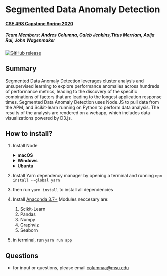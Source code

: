 # Segmented Data Anomaly Detection 
#### [CSE 498 Capstone Spring 2020](https://www.cse.msu.edu/~cse498/2020-01/projects/appdynamics/)
##### **Team Members**: Andres Columna, Caleb Jenkins,Titus Merriam, Aoija Rui, John Wagenmaker
[![GitHub release](https://img.shields.io/github/release/Homebrew/brew.svg)](https://github.com/aecolumna/appdynamics)

## Summary
Segmented Data Anomaly Detection leverages cluster analysis and unsupervised learning to explore performance anomalies across hundreds  of  performance  metrics,  leading  to  the  discovery  of  the specific  combinations  of  factors  that  are  leading  to  the  longest application response times.  Segmented Data Anomaly Detection uses Node.JS to pull data from the APM, and Scikit-learn running on Python to perform data analysis.  The  results  of  the  analysis  are  rendered  on  a  webapp, which includes data visualizations powered by D3.js.



## How to install?
1. Install Node

    <details>
     <summary><b>macOS</b></summary>
     <ol>
       <li>
         In the terminal, install XCode (developer tools built by Apple)  with
         <code>xcode-select --install</code>
       </li>
       <li>
         In the terminal, install Node and NPM with
         <code>brew install node</code>
       </li>
     </ol>
   </details>
   <details>
     <summary><b>Windows</b></summary>
     <ol>
       <li>
         Download the installer for the “current” version of Node from 
         <a href="https://nodejs.org/en/" target="_blank">
           their downloads page
         </a>
       </li>
       <li>
         Follow the instructions in the installer, without changing any options (unless you really know what you're doing)
       </li>
       <li>
         Restart your computer
       </li>
     </ol>
   </details>
   <details>
     <summary><b>Ubuntu</b></summary>
     <ol>
       <li>
         In the terminal, install some extra devtools with 
         <code>sudo apt-get install build-essential curl m4 ruby texinfo libbz2-dev libcurl4-openssl-dev libexpat-dev libncurses-dev zlib1g-dev</code>
       </li>
       <li>
         In the terminal, install Linuxbrew (a package manager for <em>more</em> developers tools on Linux) with
         <a href="http://linuxbrew.sh/" target="_blank">
           these instructions
         </a>
       </li>
       <li>
         In the terminal, install Node and NPM with
         <code>brew install node</code>
       </li>
     </ol>
   </details>
2. Install Yarn dependency manager by opening a terminal and running `npm install --global yarn`
3. then run `yarn install` to install all dependencies
4. Install [Anaconda 3.7+](https://www.anaconda.com/distribution/#download-section) Modules neccesary are:
    1. Scikit-Learn
    2. Pandas
    3. Numpy
    4. Graphviz
    5. Seaborn
5. in terminal, run `yarn run app`


## Questions
* for input or questions, please email columnaa@msu.edu
    

    

